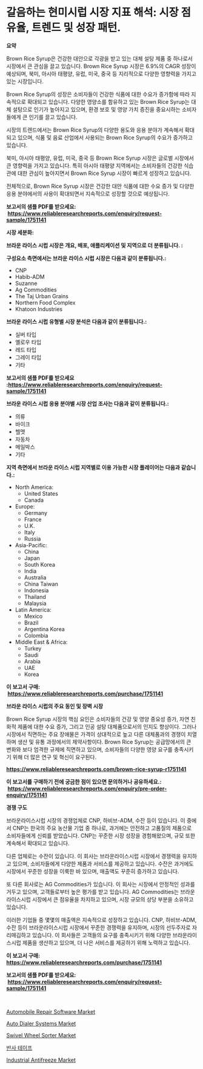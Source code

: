 <p><h1>갈음하는 현미시럽 시장 지표 해석: 시장 점유율, 트렌드 및 성장 패턴.</h1></p><p><strong>요약</strong></p>
<p><p>Brown Rice Syrup은 건강한 대안으로 각광을 받고 있는 대체 설탕 제품 중 하나로서 시장에서 큰 관심을 끌고 있습니다. Brown Rice Syrup 시장은 6.9%의 CAGR 성장이 예상되며, 북미, 아시아 태평양, 유럽, 미국, 중국 등 지리적으로 다양한 영향력을 가지고 있는 시장입니다.</p><p>Brown Rice Syrup의 성장은 소비자들이 건강한 식품에 대한 수요가 증가함에 따라 지속적으로 확대되고 있습니다. 다양한 영양소를 함유하고 있는 Brown Rice Syrup는 대체 설탕으로 인기가 높아지고 있으며, 환경 보호 및 영양 가치 증진을 중요시하는 소비자들에게 큰 인기를 끌고 있습니다.</p><p>시장의 트렌드에서는 Brown Rice Syrup의 다양한 용도와 응용 분야가 계속해서 확대되고 있으며, 식품 및 음료 산업에서 사용되는 Brown Rice Syrup의 수요가 증가하고 있습니다.</p><p>북미, 아시아 태평양, 유럽, 미국, 중국 등 Brown Rice Syrup 시장은 글로벌 시장에서 큰 영향력을 가지고 있습니다. 특히 아시아 태평양 지역에서는 소비자들의 건강한 식습관에 대한 관심이 높아지면서 Brown Rice Syrup 시장이 빠르게 성장하고 있습니다.</p><p>전체적으로, Brown Rice Syrup 시장은 건강한 대안 식품에 대한 수요 증가 및 다양한 응용 분야에서의 사용이 확대되면서 지속적으로 성장할 것으로 예상됩니다.</p></p>
<p><strong>보고서의 샘플 PDF를 받으세요: &nbsp;<a href="https://www.reliableresearchreports.com/enquiry/request-sample/1751141">https://www.reliableresearchreports.com/enquiry/request-sample/1751141</a></strong></p>
<p><strong>시장 세분화:</strong></p>
<p><strong> 브라운 라이스 시럽 시장은 개요, 배포, 애플리케이션 및 지역으로 더 분류됩니다. :</strong></p>
<p><strong>구성요소 측면에서는 브라운 라이스 시럽 시장은 다음과 같이 분류됩니다.:</strong></p>
<p><ul><li>CNP</li><li>Habib-ADM</li><li>Suzanne</li><li>Ag Commodities</li><li>The Taj Urban Grains</li><li>Northern Food Complex</li><li>Khatoon Industries</li></ul></p>
<p><strong> 브라운 라이스 시럽 유형별 시장 분석은 다음과 같이 분류됩니다.:</strong></p>
<p><ul><li>실버 타입</li><li>옐로우 타입</li><li>레드 타입</li><li>그레이 타입</li><li>기타</li></ul></p>
<p><strong>보고서의 샘플 PDF를 받으세요 :<a href="https://www.reliableresearchreports.com/enquiry/request-sample/1751141">https://www.reliableresearchreports.com/enquiry/request-sample/1751141</a></strong></p>
<p><strong> 브라운 라이스 시럽 응용 분야별 시장 산업 조사는 다음과 같이 분류됩니다.:</strong></p>
<p><ul><li>의류</li><li>바이크</li><li>헬멧</li><li>자동차</li><li>메일박스</li><li>기타</li></ul></p>
<p><strong>지역 측면에서 브라운 라이스 시럽 지역별로 이용 가능한 시장 플레이어는 다음과 같습니다.:</strong></p>
<p><ul>
    <li>
        North America:
        <ul>
            <li>United States</li>
            <li>Canada</li>
        </ul>
    </li>
    <li>
        Europe:
        <ul>
            <li>Germany</li>
            <li>France</li>
            <li>U.K.</li>
            <li>Italy</li>
            <li>Russia</li>
        </ul>
    </li>
    <li>
        Asia-Pacific:
        <ul>
            <li>China</li>
            <li>Japan</li>
            <li>South Korea</li>
            <li>India</li>
            <li>Australia</li>
            <li>China Taiwan</li>
            <li>Indonesia</li>
            <li>Thailand</li>
            <li>Malaysia</li>
        </ul>
    </li>
    <li>
        Latin America:
        <ul>
            <li>Mexico</li>
            <li>Brazil</li>
            <li>Argentina Korea</li>
            <li>Colombia</li>
        </ul>
    </li>
    <li>
        Middle East & Africa:
        <ul>
            <li>Turkey</li>
            <li>Saudi</li>
            <li>Arabia</li>
            <li>UAE</li>
            <li>Korea</li>
        </ul>
    </li>
    </ul></p>
<p><strong>이 보고서 구매: &nbsp;<a href="https://www.reliableresearchreports.com/purchase/1751141">https://www.reliableresearchreports.com/purchase/1751141</a></strong></p>
<p><strong>브라운 라이스 시럽의 주요 동인 및 장벽 시장</strong></p>
<p><p>Brown Rice Syrup 시장의 핵심 요인은 소비자들의 건강 및 영양 중요성 증가, 자연 친화적 제품에 대한 수요 증가, 그리고 인공 설탕 대체품으로서의 인지도 향상이다. 그러나 시장에서 직면하는 주요 장애물은 가격이 상대적으로 높고 다른 대체품과의 경쟁이 치열하며 생산 및 유통 과정에서의 제약사항이다. Brown Rice Syrup는 공급망에서의 큰 변화와 보다 엄격한 규제에 직면하고 있으며, 소비자들의 다양한 영양 요구를 충족시키기 위해 더 많은 연구 및 혁신이 요구된다.</p></p>
<p><strong><a href="https://www.reliableresearchreports.com/brown-rice-syrup-r1751141">https://www.reliableresearchreports.com/brown-rice-syrup-r1751141</a></strong></p>
<p><strong>이 보고서를 구매하기 전에 궁금한 점이 있으면 문의하거나 공유하세요.: &nbsp;<a href="https://www.reliableresearchreports.com/enquiry/pre-order-enquiry/1751141">https://www.reliableresearchreports.com/enquiry/pre-order-enquiry/1751141</a></strong></p>
<p><strong>경쟁 구도</strong></p>
<p><p>브라운라이스시럽 시장의 경쟁업체로 CNP, 하비브-ADM, 수잔 등이 있습니다. 이 중에서 CNP는 한국의 주요 농산물 기업 중 하나로, 과거에는 안전하고 고품질의 제품으로 소비자들에게 신뢰를 받았습니다. CNP는 꾸준한 시장 성장을 경험해왔으며, 규모 또한 계속해서 확대되고 있습니다.</p><p>다른 업체로는 수잔이 있습니다. 이 회사는 브라운라이스시럽 시장에서 경쟁력을 유지하고 있으며, 소비자들에게 다양한 제품과 서비스를 제공하고 있습니다. 수잔은 과거에도 시장에서 꾸준한 성장을 이룩한 바 있으며, 매출액도 꾸준히 증가하고 있습니다.</p><p>또 다른 회사로는 AG Commodities가 있습니다. 이 회사는 시장에서 안정적인 성과를 거두고 있으며, 고객들로부터 높은 평가를 받고 있습니다. AG Commodities는 브라운라이스시럽 시장에서 큰 점유율을 차지하고 있으며, 시장 규모의 상당 부분을 소유하고 있습니다.</p><p>이러한 기업들 중 몇몇의 매출액은 지속적으로 성장하고 있습니다. CNP, 하비브-ADM, 수잔 등이 브라운라이스시럽 시장에서 꾸준한 경쟁력을 유지하며, 시장의 선두주자로 자리매김하고 있습니다. 이 회사들은 고객들의 요구를 충족시키기 위해 다양한 브라운라이스시럽 제품을 생산하고 있으며, 더 나은 서비스를 제공하기 위해 노력하고 있습니다.</p></p>
<p><strong>이 보고서 구매: &nbsp; <a href="https://www.reliableresearchreports.com/purchase/1751141">https://www.reliableresearchreports.com/purchase/1751141</a></strong></p>
<p><strong>보고서의 샘플 PDF를 받으세요: &nbsp;<a href="https://www.reliableresearchreports.com/enquiry/request-sample/1751141">https://www.reliableresearchreports.com/enquiry/request-sample/1751141</a></strong><strong></strong></p>
<p>&nbsp;</p>
<p><p><a href="https://github.com/juniordelafrance/Market-Research-Report-List-2/blob/main/automobile-repair-software-market.md">Automobile Repair Software Market</a></p><p><a href="https://github.com/rahu1506/Market-Research-Report-List-3/blob/main/auto-dialer-systems-market.md">Auto Dialer Systems Market</a></p><p><a href="https://view.publitas.com/reportprime-1/swivel-wheel-sorter-market-research-report-its-history-and-forecast-2024-to-2031/">Swivel Wheel Sorter Market</a></p><p><a href="https://github.com/mpodehpw07370073/Market-Research-Report-List-1/blob/main/114964523088.md">반사 테이프</a></p><p><a href="https://issuu.com/reportprime-2/docs/industrial-antifreeze-market-size-2030.pptx">Industrial Antifreeze Market</a></p></p>